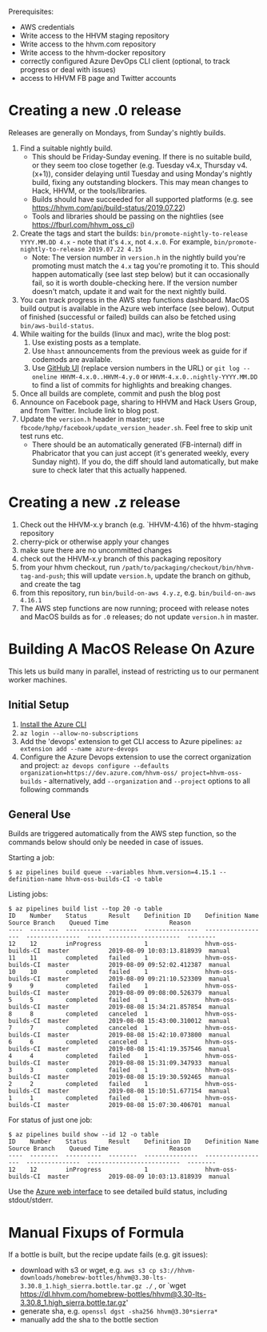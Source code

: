 Prerequisites:
- AWS credentials
- Write access to the HHVM staging repository
- Write access to the hhvm.com repository
- Write access to the hhvm-docker repository
- correctly configured Azure DevOps CLI client (optional, to track progress or
  deal with issues)
- access to HHVM FB page and Twitter accounts

Creating a new .0 release
==========================

Releases are generally on Mondays, from Sunday's nightly builds.

1. Find a suitable nightly build.
   - This should be Friday-Sunday evening. If there is no suitable build, or they
    seem too close together (e.g. Tuesday v4.x, Thursday v4.(x+1)), consider
    delaying until Tuesday and using Monday's nightly build, fixing any
    outstanding blockers. This may mean changes to Hack, HHVM, or the
    tools/libraries.
   - Builds should have succeeded for all
     supported platforms (e.g. see https://hhvm.com/api/build-status/2019.07.22)
   - Tools and libraries should be passing on the nightlies (see
     https://fburl.com/hhvm_oss_ci)
1. Create the tags and start the builds:
   `bin/promote-nightly-to-release YYYY.MM.DD 4.x` - note that it's `4.x`, not
   `4.x.0`. For example, `bin/promote-nightly-to-release 2019.07.22 4.15`
   - Note: The version number in `version.h` in the nightly build you're
     promoting must match the `4.x` tag you're promoting it to. This should
     happen automatically (see last step below) but it can occasionally fail, so
     it is worth double-checking here. If the version number doesn't match,
     update it and wait for the next nightly build.
1. You can track progress in the AWS step functions dashboard. MacOS build
   output is available in the Azure web interface (see below). Output of
   finished (successful or failed) builds can also be fetched using
   `bin/aws-build-status`.
1. While waiting for the builds (linux and mac), write the blog post:
   1. Use existing posts as a template.
   1. Use `hhast` announcements from the previous week as guide for if codemods
      are available.
   1. Use
      [GitHub UI](https://github.com/facebook/hhvm/compare/HHVM-4.44.0...nightly-2020.02.18)
      (replace version numbers in the URL) or
      `git log --oneline HHVM-4.x.0..HHVM-4.y.0` or
      `HHVM-4.x.0..nightly-YYYY.MM.DD` to find a list of commits for highlights
      and breaking changes.
1. Once all builds are complete, commit and push the blog post
1. Announce on Facebook page, sharing to HHVM and Hack Users Group, and from
   Twitter. Include link to blog post.
1. Update the `version.h` header in master; use
   `fbcode/hphp/facebook/update_version_header.sh`. Feel free to skip unit test
   runs etc.
   - There should be an automatically generated (FB-internal) diff in
     Phabricator that you can just accept (it's generated weekly, every Sunday
     night). If you do, the diff should land automatically, but make sure to
     check later that this actually happened.

Creating a new .z release
=========================

1. Check out the HHVM-x.y branch (e.g. `HHVM-4.16)
   of the hhvm-staging repository
1. cherry-pick or otherwise apply your changes
1. make sure there are no uncommitted changes
1. check out the HHVM-x.y branch of this packaging repository
1. from your hhvm checkout, run
  `/path/to/packaging/checkout/bin/hhvm-tag-and-push`; this will update
  `version.h`, update the branch on github, and create the tag
1. from this repository, run `bin/build-on-aws 4.y.z`, e.g.
  `bin/build-on-aws 4.16.1`
1. The AWS step functions are now running; proceed with release notes and MacOS
   builds as for `.0` releases; do not update `version.h` in master.

Building A MacOS Release On Azure
=================================

This lets us build many in parallel, instead of restricting us to our
permanent worker machines.

Initial Setup
-------------

1. [Install the Azure CLI](https://docs.microsoft.com/en-us/cli/azure/install-azure-cli)
2. `az login --allow-no-subscriptions`
3. Add the 'devops' extension to get CLI access to Azure pipelines:
   `az extension add --name azure-devops`
4. Configure the Azure Devops extension to use the correct organization and project:
    `az devops configure --defaults organization=https://dev.azure.com/hhvm-oss/ project=hhvm-oss-builds` - alternatively, add `--organization` and
    `--project` options to all following commands

General Use
-----------

Builds are triggered automatically from the AWS step function, so the commands
below should only be needed in case of issues.

Starting a job:

```
$ az pipelines build queue --variables hhvm.version=4.15.1 --definition-name hhvm-oss-builds-CI -o table
```

Listing jobs:

```
$ az pipelines build list --top 20 -o table
ID    Number    Status      Result    Definition ID    Definition Name     Source Branch    Queued Time                 Reason
----  --------  ----------  --------  ---------------  ------------------  ---------------  --------------------------  --------
12    12        inProgress            1                hhvm-oss-builds-CI  master           2019-08-09 10:03:13.818939  manual
11    11        completed   failed    1                hhvm-oss-builds-CI  master           2019-08-09 09:52:02.412387  manual
10    10        completed   failed    1                hhvm-oss-builds-CI  master           2019-08-09 09:21:10.523309  manual
9     9         completed   failed    1                hhvm-oss-builds-CI  master           2019-08-09 09:08:00.526379  manual
5     5         completed   failed    1                hhvm-oss-builds-CI  master           2019-08-08 15:34:21.857854  manual
8     8         completed   canceled  1                hhvm-oss-builds-CI  master           2019-08-08 15:43:00.310012  manual
7     7         completed   canceled  1                hhvm-oss-builds-CI  master           2019-08-08 15:42:10.073800  manual
6     6         completed   canceled  1                hhvm-oss-builds-CI  master           2019-08-08 15:41:19.357546  manual
4     4         completed   failed    1                hhvm-oss-builds-CI  master           2019-08-08 15:31:09.347933  manual
3     3         completed   failed    1                hhvm-oss-builds-CI  master           2019-08-08 15:19:30.592465  manual
2     2         completed   failed    1                hhvm-oss-builds-CI  master           2019-08-08 15:10:51.677154  manual
1     1         completed   failed    1                hhvm-oss-builds-CI  master           2019-08-08 15:07:30.406701  manual
```

For status of just one job:

```
$ az pipelines build show --id 12 -o table
ID    Number    Status      Result    Definition ID    Definition Name     Source Branch    Queued Time                 Reason
----  --------  ----------  --------  ---------------  ------------------  ---------------  --------------------------  --------
12    12        inProgress            1                hhvm-oss-builds-CI  master           2019-08-09 10:03:13.818939  manual
```

Use the [Azure web interface](https://dev.azure.com/hhvm-oss/hhvm-oss-builds/_build?definitionId=1) to see detailed
build status, including stdout/stderr.

# Manual Fixups of Formula

If a bottle is built, but the recipe update fails (e.g. git issues):

- download with s3 or wget, e.g.
  `aws s3 cp s3://hhvm-downloads/homebrew-bottles/hhvm@3.30-lts-3.30.8_1.high_sierra.bottle.tar.gz ./` , or
  `wget https://dl.hhvm.com/homebrew-bottles/hhvm@3.30-lts-3.30.8_1.high_sierra.bottle.tar.gz'
- generate sha, e.g. `openssl dgst -sha256 hhvm@3.30*sierra*`
- manually add the sha to the bottle section
